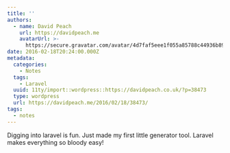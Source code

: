 ```yaml
---
title: ''
authors:
  - name: David Peach
    url: https://davidpeach.me
    avatarUrl: >-
      https://secure.gravatar.com/avatar/4d7faf5eee1f055a85788c44936b8995eaab6dfb004e7854ec747ccb272e91ee?s=96&d=mm&r=g
date: 2016-02-18T20:24:00.000Z
metadata:
  categories:
    - Notes
  tags:
    - Laravel
  uuid: 11ty/import::wordpress::https://davidpeach.co.uk/?p=38473
  type: wordpress
  url: https://davidpeach.me/2016/02/18/38473/
tags:
  - notes
---
```

Digging into laravel is fun. Just made my first little generator tool. Laravel makes everything so bloody easy!